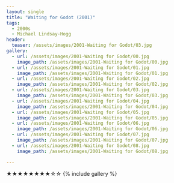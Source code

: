```yaml
---
layout: single
title: "Waiting for Godot (2001)"
tags:
  - 2000s 
  - Michael Lindsay-Hogg
header:
  teaser: /assets/images/2001-Waiting for Godot/03.jpg
gallery:
  - url: /assets/images/2001-Waiting for Godot/00.jpg
    image_path: /assets/images/2001-Waiting for Godot/00.jpg  
  - url: /assets/images/2001-Waiting for Godot/01.jpg
    image_path: /assets/images/2001-Waiting for Godot/01.jpg
  - url: /assets/images/2001-Waiting for Godot/02.jpg
    image_path: /assets/images/2001-Waiting for Godot/02.jpg
  - url: /assets/images/2001-Waiting for Godot/03.jpg
    image_path: /assets/images/2001-Waiting for Godot/03.jpg
  - url: /assets/images/2001-Waiting for Godot/04.jpg
    image_path: /assets/images/2001-Waiting for Godot/04.jpg
  - url: /assets/images/2001-Waiting for Godot/05.jpg
    image_path: /assets/images/2001-Waiting for Godot/05.jpg
  - url: /assets/images/2001-Waiting for Godot/06.jpg
    image_path: /assets/images/2001-Waiting for Godot/06.jpg
  - url: /assets/images/2001-Waiting for Godot/07.jpg
    image_path: /assets/images/2001-Waiting for Godot/07.jpg
  - url: /assets/images/2001-Waiting for Godot/08.jpg
    image_path: /assets/images/2001-Waiting for Godot/08.jpg

---
```

★★★★★★★★☆☆
{% include gallery %}
